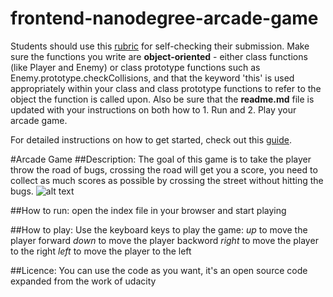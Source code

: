 frontend-nanodegree-arcade-game
===============================

Students should use this [rubric](https://review.udacity.com/#!/projects/2696458597/rubric) for self-checking their submission. Make sure the functions you write are **object-oriented** - either class functions (like Player and Enemy) or class prototype functions such as Enemy.prototype.checkCollisions, and that the keyword 'this' is used appropriately within your class and class prototype functions to refer to the object the function is called upon. Also be sure that the **readme.md** file is updated with your instructions on both how to 1. Run and 2. Play your arcade game.

For detailed instructions on how to get started, check out this [guide](https://docs.google.com/document/d/1v01aScPjSWCCWQLIpFqvg3-vXLH2e8_SZQKC8jNO0Dc/pub?embedded=true).



#Arcade Game
##Description:
The goal of this game is to take the player throw the road of bugs, crossing the road will get you a score, you need to collect as much scores as possible by crossing the street without hitting the bugs.
![alt text](https://d17h27t6h515a5.cloudfront.net/topher/2017/June/5931c951_frogger/frogger.png "diagram")


##How to run:
open the index file in your browser and start playing

##How to play:
Use the keyboard keys to play the game:
*up* to move the player forward
*down* to move the player backword
*right* to move the player to the right
*left* to move the player to the left

##Licence:
You can use the code as you want, it's an open source code expanded from the work of udacity
